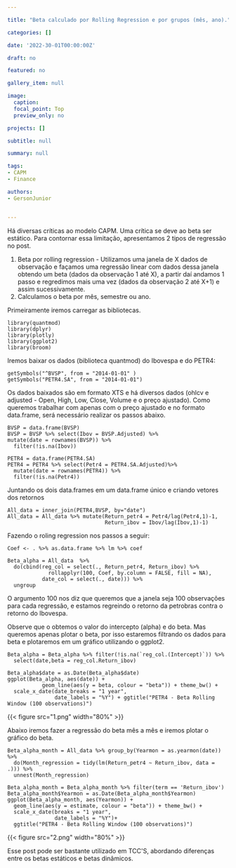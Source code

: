 ```yaml
---

title: "Beta calculado por Rolling Regression e por grupos (mês, ano)."

categories: []

date: '2022-30-01T00:00:00Z' 

draft: no

featured: no

gallery_item: null

image:
  caption: 
  focal_point: Top
  preview_only: no

projects: []

subtitle: null

summary: null

tags: 
- CAPM
- Finance

authors:
- GersonJunior


---
```


Há diversas críticas ao modelo CAPM. Uma crítica se deve ao beta ser estático. Para contornar essa limitação, apresentamos 2 tipos de regressão no post.

1) Beta por rolling regression - Utilizamos uma janela de X dados de observação e façamos uma regressão linear com dados dessa janela obtendo um beta (dados da observação 1 até X), a partir daí andamos 1 passo e regredimos mais uma vez (dados da observação 2 até  X+1) e assim sucessivamente. 
2) Calculamos o beta por mês, semestre ou ano.

Primeiramente iremos carregar as bibliotecas.

    library(quantmod)
    library(dplyr)
    library(plotly)
    library(ggplot2)
    library(broom)

Iremos baixar os dados (biblioteca quantmod) do Ibovespa e do PETR4:

    getSymbols("^BVSP", from = "2014-01-01" )
    getSymbols("PETR4.SA", from = "2014-01-01")

Os dados baixados são em formato XTS e há diversos dados (ohlcv e adjusted - Open, High, Low, Close, Volume e o preço ajustado). Como queremos trabalhar com apenas com o preço ajustado e no formato data.frame, será necessário realizar os passos abaixo.

    BVSP = data.frame(BVSP)
    BVSP = BVSP %>% select(Ibov = BVSP.Adjusted) %>%
    mutate(date = rownames(BVSP)) %>%
      filter(!is.na(Ibov))
    
    PETR4 = data.frame(PETR4.SA)
    PETR4 = PETR4 %>% select(Petr4 = PETR4.SA.Adjusted)%>%
      mutate(date = rownames(PETR4)) %>%
      filter(!is.na(Petr4))

Juntando os dois data.frames em um data.frame único e criando vetores dos retornos

    All_data = inner_join(PETR4,BVSP, by="date")
    All_data = All_data %>% mutate(Return_petr4 = Petr4/lag(Petr4,1)-1, 
                                   Return_ibov = Ibov/lag(Ibov,1)-1)

Fazendo o roling regression nos passos a seguir:

    Coef <- . %>% as.data.frame %>% lm %>% coef
    
    Beta_alpha = All_data  %>% 
      do(cbind(reg_col = select(., Return_petr4, Return_ibov) %>% 
                 rollapplyr(100, Coef, by.column = FALSE, fill = NA),
               date_col = select(., date))) %>%
      ungroup 

O argumento 100 nos diz que queremos que a janela seja 100 observações para cada regressão, e estamos regreindo o retorno da petrobras contra o retorno do Ibovespa.

Observe que o obtemos o valor do intercepto (alpha) e do beta. Mas queremos apenas plotar o beta, por isso estaremos filtrando os dados para beta e plotaremos em um gráfico utilizando o ggplot2. 

    Beta_alpha = Beta_alpha %>% filter(!is.na(`reg_col.(Intercept)`)) %>%
      select(date,beta = reg_col.Return_ibov)
    
    Beta_alpha$date = as.Date(Beta_alpha$date)
    ggplot(Beta_alpha, aes(date)) + 
               geom_line(aes(y = beta, colour = "beta")) + theme_bw() +
      scale_x_date(date_breaks = "1 year", 
                   date_labels = "%Y") + ggtitle("PETR4 - Beta Rolling Window (100 observations)")

{{< figure src="1.png" width="80%" >}}

Abaixo iremos fazer a regressão do beta mês a mês e iremos plotar o gráfico do beta.

    Beta_alpha_month = All_data %>% group_by(Yearmon = as.yearmon(date)) %>%
      do(Month_regression = tidy(lm(Return_petr4 ~ Return_ibov, data = .))) %>%
      unnest(Month_regression)
    
    Beta_alpha_month = Beta_alpha_month %>% filter(term == 'Return_ibov')
    Beta_alpha_month$Yearmon = as.Date(Beta_alpha_month$Yearmon)
    ggplot(Beta_alpha_month, aes(Yearmon)) + 
      geom_line(aes(y = estimate, colour = "beta")) + theme_bw() +
      scale_x_date(breaks = "1 year", 
                   date_labels = "%Y")+
      ggtitle("PETR4 - Beta Rolling Window (100 observations)")
      
{{< figure src="2.png" width="80%" >}}


Esse post pode ser bastante utilizado em TCC'S, abordando diferenças entre os betas estáticos e betas dinâmicos. 
